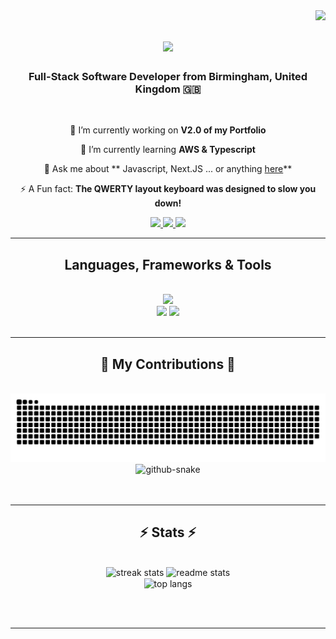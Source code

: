 <img align="right" src="https://visitor-badge.laobi.icu/badge?page_id=Rikiah.Rikiah" />

<h1 align="center">
    <img src="https://readme-typing-svg.demolab.com?font=Crete+Round&weight=300&duration=4000&pause=&color=16CA2F&center=true&random=false&width=435&lines=Hi+There!+%F0%9F%91%8B%F0%9F%8F%BD;I'm+Rikiah!" />
</h1>

<h3 align="center"> Full-Stack Software Developer from Birmingham, United Kingdom 🇬🇧 </h3>

<br/>

<div align="center">
 
🔭 I’m currently working on **V2.0 of my Portfolio**
 
🌱 I’m currently learning **AWS & Typescript**

💬 Ask me about ** Javascript, Next.JS ... or anything [here](https://github.com/Rikiah/Rikiah/issues)**

⚡️ A Fun fact: **The QWERTY layout keyboard was designed to slow you down!**

</div>

<div align="center"> 
  <a href="mailto:rikiahjwilliams@gmail.com">
    <img src="https://img.shields.io/badge/Gmail-D14836?style=for-the-badge&logo=gmail&logoColor=white" />
  </a>
  <a href="https://www.linkedin.com/in/rikiah-williams/" target="_blank">
    <img src="https://img.shields.io/badge/LinkedIn-0077B5?style=for-the-badge&logo=linkedin&logoColor=white" target="_blank" />
  </a>
  <a href="https://rikiah-williams.netlify.app/" target="_blank">
     <img src="https://img.shields.io/badge/Portfolio-FF5722?style=for-the-badge&logo=todoist&logoColor=white" target="_blank" /> 
  </a>
</div>

 <hr/>

<h2 align="center"> Languages, Frameworks & Tools </h2>
<br/>
<div align="center">
    <img src="https://skillicons.dev/icons?i=javascript,html,css,react,vscode,github,figma,tailwind,git" /><br>
    <img src="https://skillicons.dev/icons?i=nodejs,nextjs,typescript,express,supabase,mysql,postgres" />
    <img src="https://skillicons.dev/icons?i=vercel,netlify,vitest,postman,jest, aws" />
</div>

<br/>
<hr/>

<div align="center">
  <h2>🐍 My Contributions 🐍</h2>
  <br>
  <img alt="snake eating my contributions" src="https://raw.githubusercontent.com/rikiah/rikiah/output/github-contribution-grid-snake.svg" />
  <picture>
  <source media="(prefers-color-scheme: dark)" srcset="github-snake-dark.svg" />
  <source media="(prefers-color-scheme: light)" srcset="github-snake.svg" />
  <img alt="github-snake" src="github-snake.svg" />
</picture>  
  <br/><br/><br/>
</div>

<hr/>

<h2 align="center">⚡ Stats ⚡</h2>
<br>
<div align=center>
  <img width=390 src="https://github-readme-stats.vercel.app/?user=salesp07&count_private=true&theme=react&border_radius=10" alt="streak stats"/>
  <img width=390 src="https://github-readme-stats.vercel.app/api?username=salesp07&count_private=true&show_icons=true&theme=react&rank_icon=github&border_radius=10" alt="readme stats" />
  <br/>
  <img width=325 align="center" src="https://github-readme-stats.vercel.app/api/top-langs/?username=salesp07&hide=HTML&langs_count=8&layout=compact&theme=react&border_radius=10&size_weight=0.5&count_weight=0.5&exclude_repo=github-readme-stats" alt="top langs" />
</div>

<br/><br/>

<hr/>

<br/>



<!--
**Rikiah/Rikiah** is a ✨ _special_ ✨ repository because its `README.md` (this file) appears on your GitHub profile.

Here are some ideas to get you started:

- 🔭 I’m currently working on ...
- 🌱 I’m currently learning ...
- 👯 I’m looking to collaborate on ...
- 🤔 I’m looking for help with ...
- 💬 Ask me about ...
- 📫 How to reach me: ...
- 😄 Pronouns: ...
- ⚡ Fun fact: ...
-->
